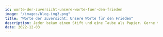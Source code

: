 ```yaml
---
id: worte-der-zuversicht-unsere-worte-fuer-den-frieden
image: "/images/blog-img3.png"
title: "Worte der Zuversicht: Unsere Worte für den Frieden"
description: Jeder bekam einen Stift und eine Taube als Papier. Gerne teilen wir, was ...
date: 2022-12-03
---
```


